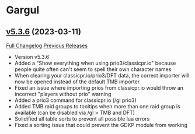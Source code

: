 # Gargul

## [v5.3.6](https://github.com/papa-smurf/Gargul/tree/v5.3.6) (2023-03-11)
[Full Changelog](https://github.com/papa-smurf/Gargul/compare/v5.3.5...v5.3.6) [Previous Releases](https://github.com/papa-smurf/Gargul/releases)

- Version v5.3.6  
- Added a "Show everything when using prio3/classicpr.io" because people quite often can't seem to spell their own character names  
- When clearing your classicpr.io/prio3/DFT data, the correct importer will now be opened instead of the default TMB importer  
- Fixed an issue where importing prios from classicpr.io would throw an incorrect "players without prio" warning  
- Added a prio3 command for classicpr.io (/gl prio3)  
- Added TMB raid groups to tooltips when more than one raid group is available (can be disabled via /gl > TMB and DFT)  
- Solidified all table sorts to prevent all possible lua errors  
- Fixed a sorting issue that could prevent the GDKP module from working  
